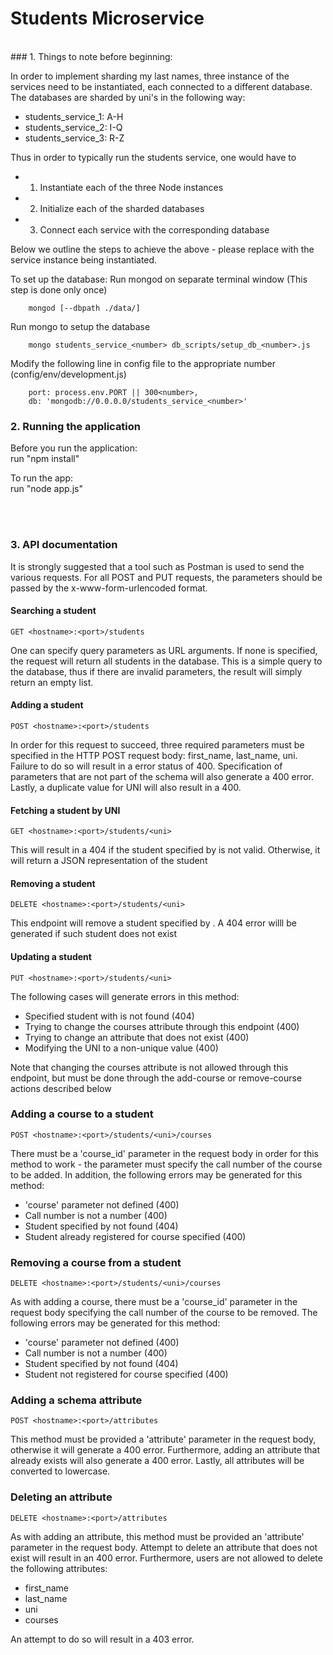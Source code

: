 # Students Microservice

<br />
### 1. Things to note before beginning:

In order to implement sharding my last names, three instance of the services need to be instantiated, each connected to a different database. The databases are sharded by uni's in the following way:

* students_service_1: A-H
* students_service_2: I-Q
* students_service_3: R-Z

Thus in order to typically run the students service, one would have to 
* 1) Instantiate each of the three Node instances 
* 2) Initialize each of the sharded databases
* 3) Connect each service with the corresponding database

Below we outline the steps to achieve the above - please replace <number> with the service instance being instantiated.

To set up the database:
Run mongod on separate terminal window (This step is done only once)
```
	mongod [--dbpath ./data/]
```	
Run mongo to setup the database
```	
	mongo students_service_<number> db_scripts/setup_db_<number>.js
```
Modify the following line in config file to the appropriate number (config/env/development.js)
```	
	port: process.env.PORT || 300<number>,
	db: 'mongodb://0.0.0.0/students_service_<number>'
```

### 2. Running the application
Before you run the application:
<br />
run "npm install"

To run the app:
<br />
run "node app.js"

<br />
<br />

### 3. API documentation

It is strongly suggested that a tool such as Postman is used to send the various requests. For all POST and PUT requests, the parameters should be passed by the x-www-form-urlencoded format.

#### Searching a student

```
GET <hostname>:<port>/students
```

One can specify query parameters as URL arguments. If none is specified, the request will return all students in the database. This is a simple query to the database, thus if there are invalid parameters, the result will simply return an empty list.

#### Adding a student

```
POST <hostname>:<port>/students
```

In order for this request to succeed, three required parameters must be specified in the HTTP POST request body: first_name, last_name, uni. Failure to do so will result in a error status of 400. Specification of parameters that are not part of the schema will also generate a 400 error. Lastly, a duplicate value for UNI will also result in a 400. 

#### Fetching a student by UNI

```
GET <hostname>:<port>/students/<uni>
```

This will result in a 404 if the student specified by <uni> is not valid. Otherwise, it will return a JSON representation of the student

####  Removing a student

```
DELETE <hostname>:<port>/students/<uni>
```

This endpoint will remove a student specified by <uni>. A 404 error willl be generated if such student does not exist

#### Updating a student

```
PUT <hostname>:<port>/students/<uni>
```
The following cases will generate errors in this method:

* Specified student with <uni> is not found (404)
* Trying to change the courses attribute through this endpoint (400)
* Trying to change an attribute that does not exist (400)
* Modifying the UNI to a non-unique value (400)

Note that changing the courses attribute is not allowed through this endpoint, but must be done through the add-course or remove-course actions described below

### Adding a course to a student

```
POST <hostname>:<port>/students/<uni>/courses
```

There must be a 'course_id' parameter in the request body in order for this method to work - the parameter must specify the call number of the course to be added. In addition, the following errors may be generated for this method:

* 'course' parameter not defined (400)
* Call number is not a number (400)
* Student specified by <uni> not found (404)
* Student already registered for course specified (400)


### Removing a course from a student

```
DELETE <hostname>:<port>/students/<uni>/courses
```

As with adding a course, there must be a 'course_id' parameter in the request body specifying the call number of the course to be removed. The following errors may be generated for this method:

* 'course' parameter not defined (400)
* Call number is not a number (400)
* Student specified by <uni> not found (404)
* Student not registered for course specified (400)

### Adding a schema attribute

```
POST <hostname>:<port>/attributes
```

This method must be provided a 'attribute' parameter in the request body, otherwise it will generate a 400 error. Furthermore, adding an attribute that already exists will also generate a 400 error. Lastly, all attributes will be converted to lowercase.

### Deleting an attribute

```
DELETE <hostname>:<port>/attributes
```

As with adding an attribute, this method must be provided an 'attribute' parameter in the request body. Attempt to delete an attribute that does not exist will result in an 400 error. Furthermore, users are not allowed to delete the following attributes:

* first_name
* last_name
* uni
* courses

An attempt to do so will result in a 403 error.










